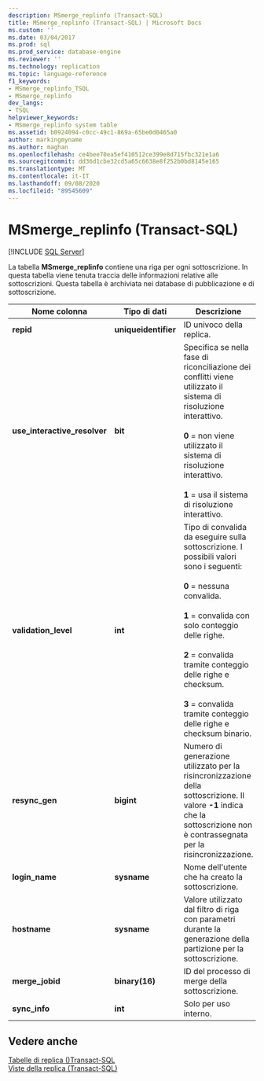 ```yaml
---
description: MSmerge_replinfo (Transact-SQL)
title: MSmerge_replinfo (Transact-SQL) | Microsoft Docs
ms.custom: ''
ms.date: 03/04/2017
ms.prod: sql
ms.prod_service: database-engine
ms.reviewer: ''
ms.technology: replication
ms.topic: language-reference
f1_keywords:
- MSmerge_replinfo_TSQL
- MSmerge_replinfo
dev_langs:
- TSQL
helpviewer_keywords:
- MSmerge_replinfo system table
ms.assetid: b0924094-c0cc-49c1-869a-65be0d0465a0
author: markingmyname
ms.author: maghan
ms.openlocfilehash: ce4bee70ea5ef410512ce399e8d715fbc321e1a6
ms.sourcegitcommit: dd36d1cbe32cd5a65c6638e8f252b0bd8145e165
ms.translationtype: MT
ms.contentlocale: it-IT
ms.lasthandoff: 09/08/2020
ms.locfileid: "89545609"
---
```

# <a name="msmerge_replinfo-transact-sql"></a>MSmerge_replinfo (Transact-SQL)
[!INCLUDE [SQL Server](../../includes/applies-to-version/sqlserver.md)]

  La tabella **MSmerge_replinfo** contiene una riga per ogni sottoscrizione. In questa tabella viene tenuta traccia delle informazioni relative alle sottoscrizioni. Questa tabella è archiviata nei database di pubblicazione e di sottoscrizione.  
  
|Nome colonna|Tipo di dati|Descrizione|  
|-----------------|---------------|-----------------|  
|**repid**|**uniqueidentifier**|ID univoco della replica.|  
|**use_interactive_resolver**|**bit**|Specifica se nella fase di riconciliazione dei conflitti viene utilizzato il sistema di risoluzione interattivo.<br /><br /> **0** = non viene utilizzato il sistema di risoluzione interattivo.<br /><br /> **1** = usa il sistema di risoluzione interattivo.|  
|**validation_level**|**int**|Tipo di convalida da eseguire sulla sottoscrizione. I possibili valori sono i seguenti:<br /><br /> **0** = nessuna convalida.<br /><br /> **1** = convalida con solo conteggio delle righe.<br /><br /> **2** = convalida tramite conteggio delle righe e checksum.<br /><br /> **3** = convalida tramite conteggio delle righe e checksum binario.|  
|**resync_gen**|**bigint**|Numero di generazione utilizzato per la risincronizzazione della sottoscrizione. Il valore **-1** indica che la sottoscrizione non è contrassegnata per la risincronizzazione.|  
|**login_name**|**sysname**|Nome dell'utente che ha creato la sottoscrizione.|  
|**hostname**|**sysname**|Valore utilizzato dal filtro di riga con parametri durante la generazione della partizione per la sottoscrizione.|  
|**merge_jobid**|**binary(16)**|ID del processo di merge della sottoscrizione.|  
|**sync_info**|**int**|Solo per uso interno.|  
  
## <a name="see-also"></a>Vedere anche  
 [Tabelle di replica &#40;&#41;Transact-SQL ](../../relational-databases/system-tables/replication-tables-transact-sql.md)   
 [Viste della replica &#40;Transact-SQL&#41;](../../relational-databases/system-views/replication-views-transact-sql.md)  
  
  
